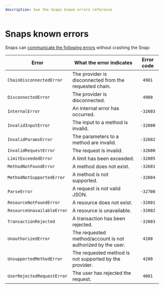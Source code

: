 ```yaml
---
description: See the Snaps known errors reference
---
```


# Snaps known errors

Snaps can [communicate the following errors](../how-to/communicate-errors.md) without crashing the Snap:

| Error                      | What the error indicates                                    | Error code |
|----------------------------|-------------------------------------------------------------|:----------:|
| `ChainDisconnectedError`   | The provider is disconnected from the requested chain.      |   `4901`   |
| `DisconnectedError`        | The provider is disconnected.                               |   `4900`   |
| `InternalError`            | An internal error has occurred.                             |  `-32603`  |
| `InvalidInputError`        | The input to a method is invalid.                           |  `-32000`  |
| `InvalidParamsError`       | The parameters to a method are invalid.                     |  `-32602`  |
| `InvalidRequestError`      | The request is invalid.                                     |  `-32600`  |
| `LimitExceededError`       | A limit has been exceeded.                                  |  `-32005`  |
| `MethodNotFoundError`      | A method does not exist.                                    |  `-32601`  |
| `MethodNotSupportedError`  | A method is not supported.                                  |  `-32004`  |
| `ParseError`               | A request is not valid JSON.                                |  `-32700`  |
| `ResourceNotFoundError`    | A resource does not exist.                                  |  `-32001`  |
| `ResourceUnavailableError` | A resource is unavailable.                                  |  `-32002`  |
| `TransactionRejected`      | A transaction has been rejected.                            |  `-32003`  |
| `UnauthorizedError`        | The requested method/account is not authorized by the user. |   `4100`   |
| `UnsupportedMethodError`   | The requested method is not supported by the provider.      |   `4200`   |
| `UserRejectedRequestError` | The user has rejected the request.                          |   `4001`   |
